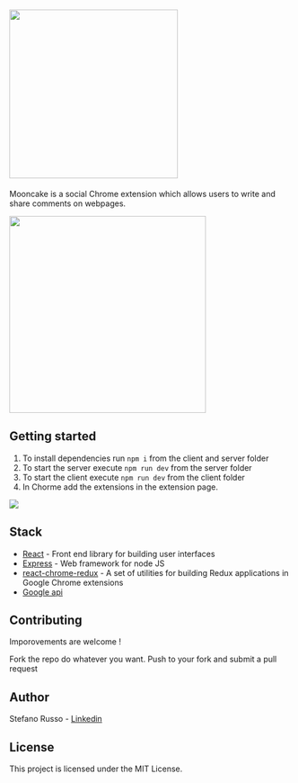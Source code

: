 # <img src="https://res.cloudinary.com/db46klhlo/image/upload/v1532880193/Mooncake.svg" width="300">


Mooncake is a social Chrome extension which allows users to write and share comments on webpages.

 <img src="https://res.cloudinary.com/db46klhlo/image/upload/v1535373607/app.png" width="350">

## Getting started

1. To install dependencies run `npm i` from the client and server folder
2. To start the server execute `npm run dev` from the server folder
3. To start the client execute `npm run dev` from the client folder
4. In Chorme add the extensions in the extension page.
 
<img src="https://res.cloudinary.com/db46klhlo/image/upload/v1535380393/Group_6.png">


## Stack
* [React](https://reactjs.org/) - Front end library for building user interfaces
* [Express](https://expressjs.com/it/) - Web framework for node JS
* [react-chrome-redux](https://github.com/tshaddix/react-chrome-redux) - A set of utilities for building Redux applications in Google Chrome extensions
* [Google api](https://developer.chrome.com/apps/api_index) 

## Contributing
Imporovements are welcome !

Fork the repo do whatever you want. Push to your fork and submit a pull request
## Author
Stefano Russo - [Linkedin](https://www.linkedin.com/in/stefano-russo-482100124)

## License
This project is licensed under the MIT License.
